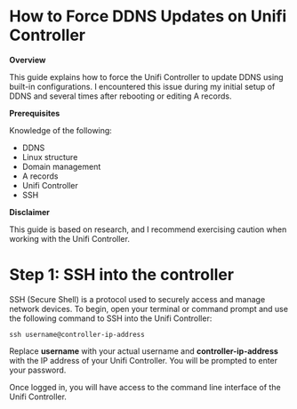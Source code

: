 # How to Force DDNS Updates on Unifi Controller
**Overview**

This guide explains how to force the Unifi Controller to update DDNS using built-in configurations. I encountered this issue during my initial setup of DDNS and several times after rebooting or editing A records.

**Prerequisites**

Knowledge of the following:
- DDNS
- Linux structure
- Domain management
- A records
- Unifi Controller
- SSH

**Disclaimer**

This guide is based on research, and I recommend exercising caution when working with the Unifi Controller.

# Step 1: SSH into the controller

SSH (Secure Shell) is a protocol used to securely access and manage network devices. To begin, open your terminal or command prompt and use the following command to SSH into the Unifi Controller:

    ssh username@controller-ip-address

Replace **username** with your actual username and **controller-ip-address** with the IP address of your Unifi Controller. You will be prompted to enter your password.

Once logged in, you will have access to the command line interface of the Unifi Controller.

